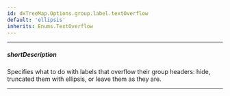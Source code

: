 ```yaml
---
id: dxTreeMap.Options.group.label.textOverflow
default: 'ellipsis'
inherits: Enums.TextOverflow
---
```

---
##### shortDescription
Specifies what to do with labels that overflow their group headers: hide, truncated them with ellipsis, or leave them as they are.

---
<!-- Description goes here -->